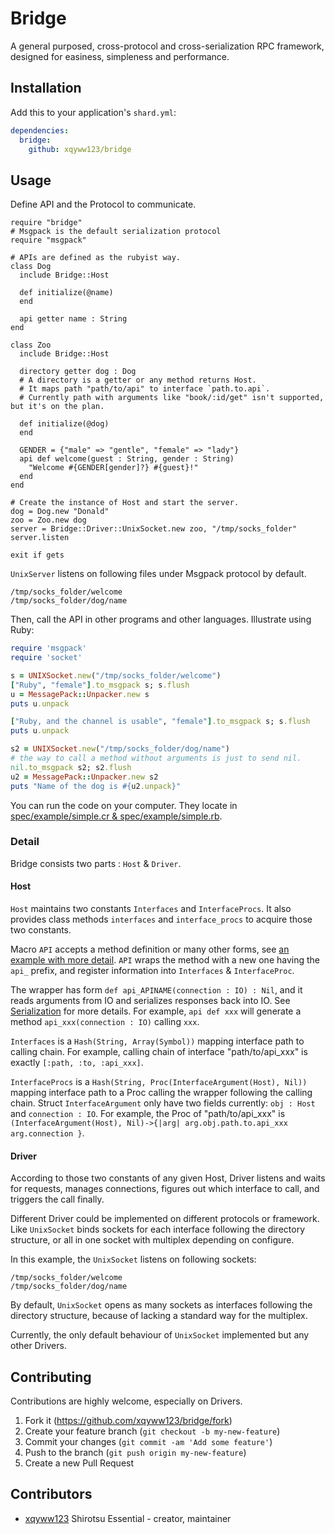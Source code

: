 Bridge
===

A general purposed, cross-protocol and cross-serialization RPC framework, designed for easiness, simpleness and performance.

## Installation

Add this to your application's `shard.yml`:

```yaml
dependencies:
  bridge:
    github: xqyww123/bridge
```

## Usage

Define API and the Protocol to communicate.

```crystal
require "bridge"
# Msgpack is the default serialization protocol
require "msgpack"

# APIs are defined as the rubyist way.
class Dog
  include Bridge::Host

  def initialize(@name)
  end

  api getter name : String
end

class Zoo
  include Bridge::Host

  directory getter dog : Dog
  # A directory is a getter or any method returns Host.
  # It maps path "path/to/api" to interface `path.to.api`.
  # Currently path with arguments like "book/:id/get" isn't supported, but it's on the plan.

  def initialize(@dog)
  end

  GENDER = {"male" => "gentle", "female" => "lady"}
  api def welcome(guest : String, gender : String)
    "Welcome #{GENDER[gender]?} #{guest}!"
  end
end

# Create the instance of Host and start the server.
dog = Dog.new "Donald"
zoo = Zoo.new dog
server = Bridge::Driver::UnixSocket.new zoo, "/tmp/socks_folder"
server.listen

exit if gets
```

`UnixServer` listens on following files under Msgpack protocol by default.

```
/tmp/socks_folder/welcome
/tmp/socks_folder/dog/name
```

Then, call the API in other programs and other languages. Illustrate using Ruby:

``` ruby
require 'msgpack'
require 'socket'

s = UNIXSocket.new("/tmp/socks_folder/welcome")
["Ruby", "female"].to_msgpack s; s.flush
u = MessagePack::Unpacker.new s
puts u.unpack

["Ruby, and the channel is usable", "female"].to_msgpack s; s.flush
puts u.unpack

s2 = UNIXSocket.new("/tmp/socks_folder/dog/name")
# the way to call a method without arguments is just to send nil.
nil.to_msgpack s2; s2.flush
u2 = MessagePack::Unpacker.new s2
puts "Name of the dog is #{u2.unpack}"
```

You can run the code on your computer. They locate in [spec/example/simple.cr & spec/example/simple.rb](https://github.com/xqyww123/bridge.cr/tree/master/spec/example/).

### Detail

Bridge consists two parts : `Host` & `Driver`.

#### Host

`Host` maintains two constants `Interfaces` and `InterfaceProcs`. It also provides class methods `interfaces` and `interface_procs` to acquire those two constants.

Macro `API` accepts a method definition or many other forms, see [an example with more detail](). `API` wraps the method with a new one having the `api_` prefix, and register information into `Interfaces` & `InterfaceProc`.

The wrapper has form `def api_APINAME(connection : IO) : Nil`, and it reads arguments from IO and serializes responses back into IO. See [Serialization](https://github.com/xqyww123/bridge.cr/wiki/Serialization) for more details. For example, `api def xxx` will generate a method `api_xxx(connection : IO)` calling `xxx`.

`Interfaces` is a `Hash(String, Array(Symbol))` mapping interface path to calling chain. For example, calling chain of interface "path/to/api_xxx" is exactly `[:path, :to, :api_xxx]`.

`InterfaceProcs` is a `Hash(String, Proc(InterfaceArgument(Host), Nil))` mapping interface path to a Proc calling the wrapper following the calling chain. 
Struct `InterfaceArgument` only have two fields currently: `obj : Host` and `connection : IO`.
For example, the Proc of "path/to/api_xxx" is `(InterfaceArgument(Host), Nil)->{|arg| arg.obj.path.to.api_xxx arg.connection }`.

#### Driver

According to those two constants of any given Host, Driver listens and waits for requests, manages connections, figures out which interface to call, and triggers the call finally.

Different Driver could be implemented on different protocols or framework.
Like `UnixSocket` binds sockets for each interface following the directory structure, or all in one socket with multiplex depending on configure.

In this example, the `UnixSocket` listens on following sockets:

```
/tmp/socks_folder/welcome
/tmp/socks_folder/dog/name
```

By default, `UnixSocket` opens as many sockets as interfaces following the directory structure, because of lacking a standard way for the multiplex.

Currently, the only default behaviour of `UnixSocket` implemented but any other Drivers.

## Contributing

Contributions are highly welcome, especially on Drivers.

1. Fork it (<https://github.com/xqyww123/bridge/fork>)
2. Create your feature branch (`git checkout -b my-new-feature`)
3. Commit your changes (`git commit -am 'Add some feature'`)
4. Push to the branch (`git push origin my-new-feature`)
5. Create a new Pull Request

## Contributors

- [xqyww123](https://github.com/xqyww123) Shirotsu Essential - creator, maintainer

